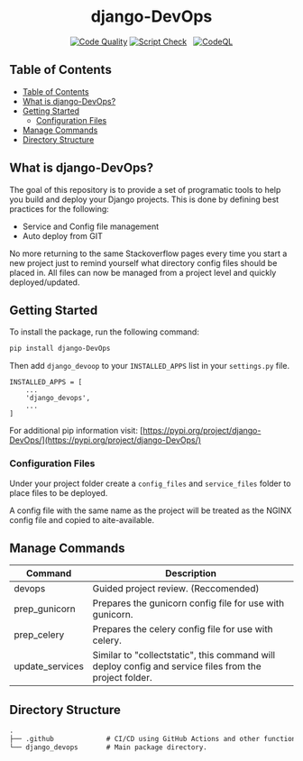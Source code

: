 <div align="center">

<h1> django-DevOps </h1>

[![Code Quality](https://github.com/justinmerrell/django-DevOps/actions/workflows/pylint.yml/badge.svg)](https://github.com/justinmerrell/django-DevOps/actions/workflows/pylint.yml)
[![Script Check](https://github.com/justinmerrell/django-DevOps/actions/workflows/shellcheck.yml/badge.svg)](https://github.com/justinmerrell/django-DevOps/actions/workflows/shellcheck.yml) &nbsp;
[![CodeQL](https://github.com/justinmerrell/django-DevOps/actions/workflows/codeql-analysis.yml/badge.svg)](https://github.com/justinmerrell/django-DevOps/actions/workflows/codeql-analysis.yml)

</div>

## Table of Contents

- [Table of Contents](#table-of-contents)
- [What is django-DevOps?](#what-is-django-devops)
- [Getting Started](#getting-started)
  - [Configuration Files](#configuration-files)
- [Manage Commands](#manage-commands)
- [Directory Structure](#directory-structure)

## What is django-DevOps?

The goal of this repository is to provide a set of programatic tools to help you build and deploy your Django projects. This is done by defining best practices for the following:

- Service and Config file management
- Auto deploy from GIT

No more returning to the same Stackoverflow pages every time you start a new project just to remind yourself what directory config files should be placed in. All files can now be managed from a project level and quickly deployed/updated.

## Getting Started

To install the package, run the following command:

```bash
pip install django-DevOps
```

Then add `django_devoop` to your `INSTALLED_APPS` list in your `settings.py` file.

```pytohn
INSTALLED_APPS = [
    ...
    'django_devops',
    ...
]
```

For additional pip information visit: [https://pypi.org/project/django-DevOps/](https://pypi.org/project/django-DevOps/)

### Configuration Files

Under your project folder create a ```config_files``` and ```service_files``` folder to place files to be deployed.

A config file with the same name as the project will be treated as the NGINX config file and copied to aite-available.

## Manage Commands

| Command         | Description                                                                                            |
| --------------- | ------------------------------------------------------------------------------------------------------ |
| devops          | Guided project review. (Reccomended)                                                                   |
| prep_gunicorn   | Prepares the gunicorn config file for use with gunicorn.                                               |
| prep_celery     | Prepares the celery config file for use with celery.                                                   |
| update_services | Similar to "collectstatic", this command will deploy config and service files from the project folder. |

## Directory Structure

```default
.
├── .github             # CI/CD using GitHub Actions and other functions.
└── django_devops       # Main package directory.
```
